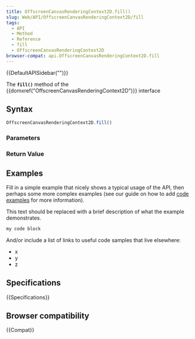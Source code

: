 ```yaml
---
title: OffscreenCanvasRenderingContext2D.fill()
slug: Web/API/OffscreenCanvasRenderingContext2D/fill
tags:
  - API
  - Method
  - Reference
  - fill
  - OffscreenCanvasRenderingContext2D
browser-compat: api.OffscreenCanvasRenderingContext2D.fill
---
```

{{DefaultAPISidebar("")}}

The **`fill()`** method of the {{domxref("OffscreenCanvasRenderingContext2D")}} interface 

## Syntax

```js
OffscreenCanvasRenderingContext2D.fill()
```

### Parameters



### Return Value



## Examples

Fill in a simple example that nicely shows a typical usage of the API, then perhaps some more complex examples (see our guide on how to add [code examples](/en-US/docs/MDN/Contribute/Structures/Code_examples) for more information).

This text should be replaced with a brief description of what the example demonstrates.

```js
my code block
```

And/or include a list of links to useful code samples that live elsewhere:

*   x
*   y
*   z

## Specifications

{{Specifications}}

## Browser compatibility

{{Compat}}

